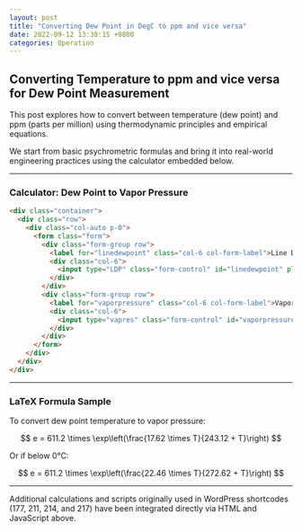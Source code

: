 ```yaml
---
layout: post
title: "Converting Dew Point in DegC to ppm and vice versa"
date: 2022-09-12 13:30:15 +0800
categories: Operation
---
```


<script type="text/javascript" async
  src="https://cdn.jsdelivr.net/npm/mathjax@3/es5/tex-mml-chtml.js">
</script>

<script src="https://ajax.googleapis.com/ajax/libs/jquery/3.6.1/jquery.min.js"></script>

<link rel="stylesheet" href="https://cdn.jsdelivr.net/npm/bootstrap@4.6.2/dist/css/bootstrap.min.css" 
integrity="sha384-xOolHFLEh07PJGoPkLv1IbcEPTNtaed2xpHsD9ESMhqIYd0nLMwNLD69Npy4HI+N" crossorigin="anonymous">

<script>
$(document).ready(function() {
  $("#linedewpoint").keyup(function(){
    var F13  = parseFloat($("#linedewpoint").val());
    if(F13>0){
      $("#vaporpressure").val((Math.exp(Math.log(611.2) + (17.62*F13)/(243.12+F13))).toFixed(2));
      F15 = Math.exp(Math.log(611.2) + (17.62*F13)/(243.12+F13));	
      var F16  = parseFloat($("#linepressure").val());
      if($.isNumeric(F16)&&$.isNumeric(F15)){
        $("#ppmv").val(((1000000*F15)/(101325+F16*100000)).toFixed(2));
      }else{
        $("#ppmv").val("");
      };
    }else if(F13<1){
      $("#vaporpressure").val((Math.exp(Math.log(611.2) + (22.46*F13)/(272.62+F13))).toFixed(2));
      F15 = Math.exp(Math.log(611.2) + (22.46*F13)/(272.62+F13));
      if($.isNumeric(F16)&&$.isNumeric(F15)){
        $("#ppmv").val(((1000000*F15)/(101325+F16*100000)).toFixed(2));
      }else{
        $("#ppmv").val("");
      };
    }else{
      $("#vaporpressure").val("")
      F15="";
      $("#ppmv").val("");
    };			
  });

  $("#linepressure").keyup(function(){
    var F16  = parseFloat($("#linepressure").val());
    if($.isNumeric(F16)&&$.isNumeric(F15)){
      $("#ppmv").val(((1000000*F15)/(101325+F16*100000)).toFixed(2));
    }else{
      $("#ppmv").val("");
    };
  });

  $("#linepres").keyup(function(){
    var F30  = parseFloat($("#linepres").val());
    var F31  = parseFloat($("#hppmv").val());
    var F32  = F31*(101325+F30*100000)/1000000
    if($.isNumeric(F30)&&$.isNumeric(F31)&&F32>611.2){
      $("#dewpoint").val((243.12*Math.log(F32/611.2)/(17.62-Math.log(F32/611.2))).toFixed(2));
    }else if(($.isNumeric(F30)&&$.isNumeric(F31)&&F32<=611.2)){
      $("#dewpoint").val((272.62*Math.log(F32/611.2)/(22.46-Math.log(F32/611.2))).toFixed(2));
    }else{
      $("#dewpoint").val("");
    };
  });

  $("#hppmv").keyup(function(){
    var F30  = parseFloat($("#linepres").val());
    var F31  = parseFloat($("#hppmv").val());
    var F32  = F31*(101325+F30*100000)/1000000
    if($.isNumeric(F30)&&$.isNumeric(F31)&&F32>611.2){
      $("#dewpoint").val((243.12*Math.log(F32/611.2)/(17.62-Math.log(F32/611.2))).toFixed(2));
    }else if(($.isNumeric(F30)&&$.isNumeric(F31)&&F32<=611.2)){
      $("#dewpoint").val((272.62*Math.log(F32/611.2)/(22.46-Math.log(F32/611.2))).toFixed(2));
    }else{
      $("#dewpoint").val("");
    };
  });
});
</script>

## Converting Temperature to ppm and vice versa for Dew Point Measurement

This post explores how to convert between temperature (dew point) and ppm (parts per million) using thermodynamic principles and empirical equations.

We start from basic psychrometric formulas and bring it into real-world engineering practices using the calculator embedded below.

---

### Calculator: Dew Point to Vapor Pressure

```html
<div class="container">
  <div class="row">
    <div class="col-auto p-0">				
      <form class="form">			
        <div class="form-group row">
          <label for="linedewpoint" class="col-6 col-form-label">Line Dew Point (°C)</label>
          <div class="col-6">
            <input type="LDP" class="form-control" id="linedewpoint" placeholder="Dewpoint">
          </div>
        </div>				
        <div class="form-group row">				
          <label for="vaporpressure" class="col-6 col-form-label">Vapor Pressure (Pa)</label>
          <div class="col-6">
            <input type="vapres" class="form-control" id="vaporpressure" placeholder="Result">
          </div>
        </div>				
      </form>          
    </div>
  </div>		
</div>
```

---

### LaTeX Formula Sample

To convert dew point temperature to vapor pressure:

$$
e = 611.2 \times \exp\left(\frac{17.62 \times T}{243.12 + T}\right)
$$

Or if below 0°C:

$$
e = 611.2 \times \exp\left(\frac{22.46 \times T}{272.62 + T}\right)
$$

---

Additional calculations and scripts originally used in WordPress shortcodes (177, 211, 214, and 217) have been integrated directly via HTML and JavaScript above.

